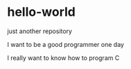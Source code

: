 # hello-world
just another repository

I want to be a good programmer one day 

I really want to know how to program C
